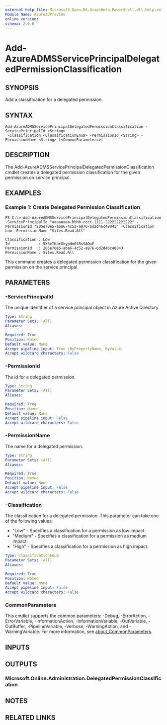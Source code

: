 ```yaml
---
external help file: Microsoft.Open.MS.GraphBeta.PowerShell.dll-Help.xml
Module Name: AzureADPreview
online version:
schema: 2.0.0
---
```


# Add-AzureADMSServicePrincipalDelegatedPermissionClassification

## SYNOPSIS
Add a classification for a delegated permission.

## SYNTAX

```
Add-AzureADMSServicePrincipalDelegatedPermissionClassification -ServicePrincipalId <String>
 -Classification <ClassificationEnum> -PermissionId <String> -PermissionName <String> [<CommonParameters>]
```

## DESCRIPTION
The Add-AzureADMSServicePrincipalDelegatedPermissionClassification cmdlet creates a delegated permission classification for the given permission on service principal.

## EXAMPLES

### Example 1: Create Delegated Permission Classification
```
PS C:\> Add-AzureADMSServicePrincipalDelegatedPermissionClassification -ServicePrincipalId "aaaaaaaa-bbbb-cccc-1111-222222222222" -PermissionId "205e70e5-aba6-4c52-a976-6d2d46c48043" -Classification Low -PermissionName "Sites.Read.All"

Classification : Low
Id             : 5XBeIKarUkypdm0tRsSAQwE
PermissionId   : 205e70e5-aba6-4c52-a976-6d2d46c48043
PermissionName : Sites.Read.All
```

This command creates a delegated permission classification for the given permission on the service principal.

## PARAMETERS

### -ServicePrincipalId
The unique identifier of a service principal object in Azure Active Directory.

```yaml
Type: String
Parameter Sets: (All)
Aliases:

Required: True
Position: Named
Default value: None
Accept pipeline input: True (ByPropertyName, ByValue)
Accept wildcard characters: False
```

### -PermissionId
The id for a delegated permission.

```yaml
Type: String
Parameter Sets: (All)
Aliases:

Required: True
Position: Named
Default value: None
Accept pipeline input: False
Accept wildcard characters: False
```

### -PermissionName
The name for a delegated permission.

```yaml
Type: String
Parameter Sets: (All)
Aliases:

Required: True
Position: Named
Default value: None
Accept pipeline input: False
Accept wildcard characters: False
```

### -Classification
The classification for a delegated permission.
This parameter can take one of the following values:

* "Low" - Specifies a classification for a permission as low impact.
* "Medium" - Specifies a classification for a permission as medium impact.
* "High" - Specifies a classification for a permission as high impact.

```yaml
Type: ClassificationEnum
Parameter Sets: (All)
Aliases:

Required: True
Position: Named
Default value: None
Accept pipeline input: False
Accept wildcard characters: False
```

### CommonParameters
This cmdlet supports the common parameters: -Debug, -ErrorAction, -ErrorVariable, -InformationAction, -InformationVariable, -OutVariable, -OutBuffer, -PipelineVariable, -Verbose, -WarningAction, and -WarningVariable. For more information, see [about_CommonParameters](http://go.microsoft.com/fwlink/?LinkID=113216).

## INPUTS

## OUTPUTS

### Microsoft.Online.Administration.DelegatedPermissionClassification
## NOTES
## RELATED LINKS
